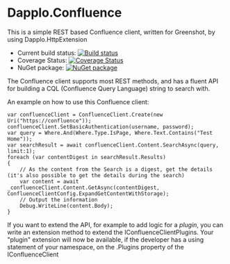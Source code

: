 # Dapplo.Confluence
This is a simple REST based Confluence client, written for Greenshot, by using Dapplo.HttpExtension

- Current build status: [![Build status](https://ci.appveyor.com/api/projects/status/3vp7h9n40n4v680n?svg=true)](https://ci.appveyor.com/project/dapplo/dapplo-confluence)
- Coverage Status: [![Coverage Status](https://coveralls.io/repos/github/dapplo/Dapplo.Confluence/badge.svg?branch=master)](https://coveralls.io/github/dapplo/Dapplo.Confluence?branch=master)
- NuGet package: [![NuGet package](https://badge.fury.io/nu/Dapplo.Confluence.svg)](https://badge.fury.io/nu/Dapplo.Confluence)

The Confluence client supports most REST methods, and has a fluent API for building a CQL (Confluence Query Language) string to search with.

An example on how to use this Confluence client:
```
var confluenceClient = ConfluenceClient.Create(new Uri("https://confluence"));
confluenceClient.SetBasicAuthentication(username, password);
var query = Where.And(Where.Type.IsPage, Where.Text.Contains("Test Home"));
var searchResult = await confluenceClient.Content.SearchAsync(query, limit:1);
foreach (var contentDigest in searchResult.Results)
{
	// As the content from the Search is a digest, get the details (it's also possible to get the details during the search)
	var content = await _confluenceClient.Content.GetAsync(contentDigest, ConfluenceClientConfig.ExpandGetContentWithStorage);
	// Output the information
	Debug.WriteLine(content.Body);
}
```

If you want to extend the API, for example to add logic for a *plugin*, you can write an extension method to extend the IConfluenceClientPlugins.
Your "plugin" extension will now be available, if the developer has a using statement of your namespace, on the .Plugins property of the IConfluenceClient
